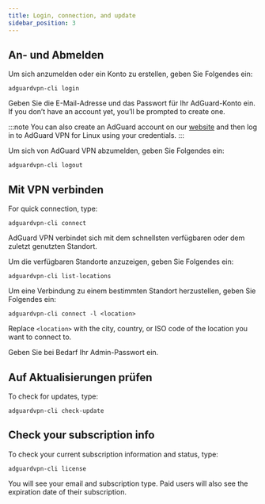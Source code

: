 ```yaml
---
title: Login, connection, and update
sidebar_position: 3
---
```


## An- und Abmelden

Um sich anzumelden oder ein Konto zu erstellen, geben Sie Folgendes ein:

```
adguardvpn-cli login
```

Geben Sie die E-Mail-Adresse und das Passwort für Ihr AdGuard-Konto ein. If you don’t have an account yet, you’ll be prompted to create one.

:::note
You can also create an AdGuard account on our [website](https://auth.adguard.com/login.html) and then log in to AdGuard VPN for Linux using your credentials.
:::

Um sich von AdGuard VPN abzumelden, geben Sie Folgendes ein:

```
adguardvpn-cli logout
```

## Mit VPN verbinden

For quick connection, type:

```
adguardvpn-cli connect
```

AdGuard VPN verbindet sich mit dem schnellsten verfügbaren oder dem zuletzt genutzten Standort.

Um die verfügbaren Standorte anzuzeigen, geben Sie Folgendes ein:

```
adguardvpn-cli list-locations
```

Um eine Verbindung zu einem bestimmten Standort herzustellen, geben Sie Folgendes ein:

```
adguardvpn-cli connect -l <location>
```

Replace `<location>` with the city, country, or ISO code of the location you want to connect to.

Geben Sie bei Bedarf Ihr Admin-Passwort ein.

## Auf Aktualisierungen prüfen

To check for updates, type:

```
adguardvpn-cli check-update
```

## Check your subscription info

To check your current subscription information and status, type:

```
adguardvpn-cli license
```

You will see your email and subscription type. Paid users will also see the expiration date of their subscription.
